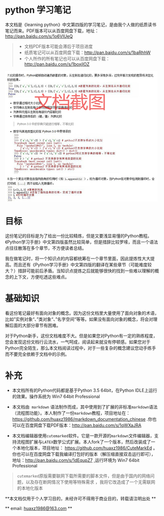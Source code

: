 # python 学习笔记

<!--
    作者：华校专
    email: huaxz1986@163.com
**  本文档可用于个人学习目的，不得用于商业目的  **
-->
本文档是《learning python》中文第四版的学习笔记，是由我个人做的纸质读书笔记而来。PDF版本可以从百度网盘下载，地址：http://pan.baidu.com/s/1o6VIUeQ
>* 文档PDF版本可能会滞后于项目进度
>* 纸质笔记可以从百度网盘下载：http://pan.baidu.com/s/1baRhhW
>* 个人所作的所有笔记也可以从百度网盘下载：http://pan.baidu.com/s/1boxjIOZ

  ![文档截图](imgs/picture_notes.JPG)

# 目标
这份笔记的目标是为了给出一份比较精炼，但是又要浅显易懂的Python教程。《Python学习手册》中文第四版虽然比较简单，但是措辞比较罗嗦，而且一个语法点往往散落在多个章节，不方便读者总结。

我在做笔记时，将一个知识点的内容都统筹在一个章节里面，因此提炼性大大提高。而且还有《Python学习手册》中文第四版的翻译在某些章节（可能难度较大？）措辞可能前后矛盾。当知识点提炼之后就能够很快的找到一些难以理解的概念的上下文，方便吃透这些难点。

# 基础知识
看这份笔记最好有面向对象的概念。因为这份文档里大量使用了面向对象的术语，比如”实例对象“、”类对象“、”名字空间“等等。如果没有面向对象的概念，将会对理解后面的大部分章节有困难。

对于Python新手，这份文档难度不大。但是如果您对Python有一定的熟练程度，您会发现这份文档行云流水，一气呵成，阅读起来就没有停顿感。如果您对于Python完全陌生，那么本文档阅读过程中，对于一些复杂的概念建议您动手练手而不要完全依赖于文档中的示例。

# 补充

* 本文档所有的Python代码都是基于Python 3.5 64bit，在Python IDLE上运行的效果。操作系统为 Win7 64bit Professional

* 本文档由` markdown` 语法制作而成，其中使用到了扩展的非标准`markdown`语法（流程图功能）。本人制作了一份`markdown`教程，项目地址在：https://github.com/huaxz1986/markdown_documentation_chinese .你也可以在百度网盘下载PDF版本：http://pan.baidu.com/s/1qWXaJRA 
* 本文档编辑器使用`cutemarked`软件。它是一款开源的`markdown`文件编辑器，支持流程图扩展与`LATEX`数学公式扩展。本人fork了一个版本，然后改装成了一个本地化版本，项目地址： https://github.com/huaxz1986/CuteMarkEd 。你也可以在百度网盘下载我编译打包好的版本（解压缩直接双击运行即可），地址：http://pan.baidu.com/s/1dEqupZ7 ,运行环境为 Win7 64bit Professional
>`cutemarked`原版需要联网下载所需要的脚本文件，但是由于国内的网络问题，以及存在断网情况下使用等特殊需求
>，我将它改造成了一个无需联网的本地化版本

 **本文档仅用于个人学习目的，未经许可不得用于商业目的，转载请注明出处 **

 **  email: huaxz1986@163.com ** 




